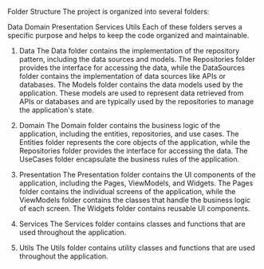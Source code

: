 Folder Structure
The project is organized into several folders:

Data
Domain
Presentation
Services
Utils
Each of these folders serves a specific purpose and helps to keep the code organized and maintainable.

1. Data
The Data folder contains the implementation of the repository pattern, including the data sources and models. The Repositories folder provides the interface for accessing the data, while the DataSources folder contains the implementation of data sources like APIs or databases. The Models folder contains the data models used by the application. These models are used to represent data retrieved from APIs or databases and are typically used by the repositories to manage the application's state.

2. Domain
The Domain folder contains the business logic of the application, including the entities, repositories, and use cases. The Entities folder represents the core objects of the application, while the Repositories folder provides the interface for accessing the data. The UseCases folder encapsulate the business rules of the application.

3. Presentation
The Presentation folder contains the UI components of the application, including the Pages, ViewModels, and Widgets. The Pages folder contains the individual screens of the application, while the ViewModels folder contains the classes that handle the business logic of each screen. The Widgets folder contains reusable UI components.

4. Services
The Services folder contains classes and functions that are used throughout the application.

5. Utils
The Utils folder contains utility classes and functions that are used throughout the application.
